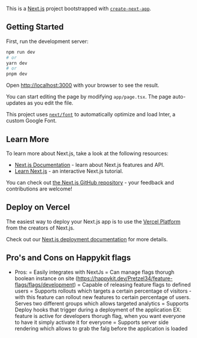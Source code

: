 This is a [Next.js](https://nextjs.org/) project bootstrapped with [`create-next-app`](https://github.com/vercel/next.js/tree/canary/packages/create-next-app).

## Getting Started

First, run the development server:

```bash
npm run dev
# or
yarn dev
# or
pnpm dev
```

Open [http://localhost:3000](http://localhost:3000) with your browser to see the result.

You can start editing the page by modifying `app/page.tsx`. The page auto-updates as you edit the file.

This project uses [`next/font`](https://nextjs.org/docs/basic-features/font-optimization) to automatically optimize and load Inter, a custom Google Font.

## Learn More

To learn more about Next.js, take a look at the following resources:

- [Next.js Documentation](https://nextjs.org/docs) - learn about Next.js features and API.
- [Learn Next.js](https://nextjs.org/learn) - an interactive Next.js tutorial.

You can check out [the Next.js GitHub repository](https://github.com/vercel/next.js/) - your feedback and contributions are welcome!

## Deploy on Vercel

The easiest way to deploy your Next.js app is to use the [Vercel Platform](https://vercel.com/new?utm_medium=default-template&filter=next.js&utm_source=create-next-app&utm_campaign=create-next-app-readme) from the creators of Next.js.

Check out our [Next.js deployment documentation](https://nextjs.org/docs/deployment) for more details.

## Pro's and Cons on Happykit flags

- Pros:
  = Easily integrates with NextJs
  = Can manage flags thorugh boolean instance on site (https://happykit.dev/Pretzel34/feature-flags/flags/development)
  = Capable of releasing feature flags to defined users
  = Supports rollouts which targets a certain percentage of visitors
  -with this feature can rollout new features to certain percentage of users. Serves two different groups which allows targeted analytics
  = Supports Deploy hooks that trigger during a deployment of the application
  EX: feature is active for developers thorugh flag, when you want everyone to have it simply activate it for everyone
  = Supports server side rendering which allows to grab the falg before the application is loaded
